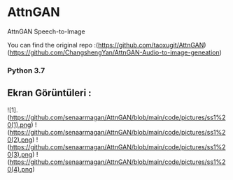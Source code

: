 # AttnGAN
AttnGAN Speech-to-Image

You can find the original repo :(https://github.com/taoxugit/AttnGAN) (https://github.com/ChangshengYan/AttnGAN-Audio-to-image-geneation)

### Python 3.7

## Ekran Görüntüleri : 
![1].(https://github.com/senaarmagan/AttnGAN/blob/main/code/pictures/ss1%20(1).png)
!(https://github.com/senaarmagan/AttnGAN/blob/main/code/pictures/ss1%20(2).png)
!(https://github.com/senaarmagan/AttnGAN/blob/main/code/pictures/ss1%20(3).png)
!(https://github.com/senaarmagan/AttnGAN/blob/main/code/pictures/ss1%20(4).png)
